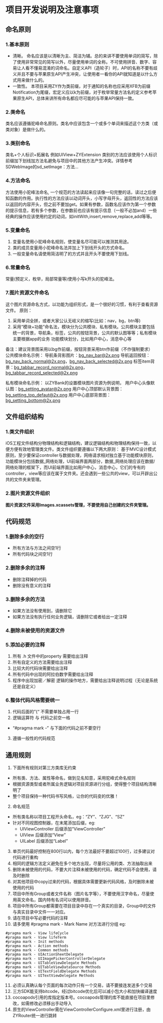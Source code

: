 # 项目开发说明及注意事项
## 命名原则
### 1.基本原则
- 清晰。 命名应该是以清晰为主、简洁为辅。总的来讲不要使用单词的简写，除了使用非常常见的简写以外，尽量使用单词的全称。不可使用拼音、数字、容易让人看不懂易混淆的词命名。自定义API（造轮子）时，API的名称不要有歧义并且不要与苹果原生API产生冲突，让使用者一看你的API就知道是以什么方式用来做什么的。
- 一致性。 本项目采用ZY作为类前缀，对于通知的名称也应采用XFB为前缀Notification为尾缀，宏定义应以k为前缀，对于枚举常量方法名的定义参考苹果原生API，总体来讲所有命名都应尽可能的与苹果API保持一致。
### 2.类命名
类名应该遵循驼峰命名原则。类名中应该包含一个或多个单词来描述这个方类（或类对象）是做什么的。
### 3.类别命名
类名+个人标识+拓展名
例如UIView+ZYExtension
类别的方法应该使用个人标识前缀加下划线加方法名避免与项目中的其他方法产生冲突。详情参考SDWebImage的sd_setImage：方法…
### 4.方法命名
方法使用小驼峰法命名, 一个规范的方法读起来应该像一句完整的话，读过之后便知函数的作用。执行性的方法应该以动词开头，小写字母开头，返回性的方法应该以返回的内容开头，但之前不要加get。如果有参数，函数名应该作为第一个参数的提示信息，若有多个参数，在参数前也应该有提示信息（一般不必加and）一些经典的操作应该使用约定的动词，如initWith,insert,remove,replace,add等等。
### 5.变量命名
1. 变量名使用小驼峰命名规则，使变量名尽可能可以推测其用途。
2. 类的成员变量用小驼峰命名法并加上下划线开头的方式命名。
3. 一般变量命名请使用简洁明了的方式并且开头不要使用下划线。
### 6.常量命名
常量(预定义，枚举，局部常量等)使用小写k开头的驼峰法。
### 7.图片资源文件命名
这个图片资源命名方式，以功能为组织形式，是一个很好的习惯，有利于查看资源文件。
原则：
1. 采用单词全拼，或者大家公认无岐义的缩写(比如：nav，bg，btn等)
2. 采用“模块+功能”命名法，模块分为公共模块、私有模块。公共模块主要包括统一的背景，导航条，标签，公共的按钮背景，公共的默认图等等；私有模块主要根据app的业务
功能模块划分，比如用户中心，消息中心等

备注：建议背景图采用以bg作前缀，按钮背景采用btn作前缀（不作强制要求）
公共模块命名示例：
导航条背影图片：bg_nav_bar@2x.png
导航返回按钮：bg_nav_back_normal@2x.png，bg_nav_back_selected@2x.png
标签item背景：bg_tabbar_record_normal@2x.png，bg_tabbar_record_selected@2x.png

私有模块命名示例：
以ZYBank的设置模块图片资源为例说明，
用户中心头像默认图：bg_setting_avatar@2x.png
用户中心顶部默认背景图：bg_setting_top_defaut@2x.png
用户中心底部背景图：bg_setting_bottom@2x.png
## 文件组织结构
### 1.类文件组织
iOS工程文件结构分物理结构和逻辑结构，建议逻辑结构和物理结构保持一致，以便方便有效地管理类文件。类文件组织要遵循以下两大原则：
基于MVC设计模式原则，至少要保证controller与数据处理，网络请求相对独立基于功能模块原则，功能模块分包括数据_网络处理，UI前端界面两部分，数据_网络处理应该在数据/网络处理的框架下，而UI前端界面比如用户中心，消息中心，它们的专有的controller，view等应该在属于文件夹。还会遇到一些公共的view，可以开辟出公共的文件夹来管理。
### 2.图片资源文件组织
**图片资源文件采用Images.xcassets管理，不要使用自己创建的文件夹管理。**
## 代码规范
### 1.删除多余的空行
- 所有方法与方法之间空1行
- 所有代码块之间空1行

### 2.删除多余的注释
- 删除注释掉的代码
- 删除没有意义的注释

### 3.删除多余的方法
- 如果方法没有使用到，请删除它
- 如果方法没有执行任何业务逻辑，请删除它或者给出一定注释

### 4.删除未被使用的资源文件
### 5.添加必要的注释
1. 所有 .h 文件中的property 需要给出注释
2. 所有自定义的方法需要给出注释
3. 比较大的代码块需要给出注释
4. 所有代码中出现的阿拉伯数字需要给出注释
5. 程序中出现加密／解密 逻辑的操作地方，需要给出注释说明过程（无论是系统还是自定义）

### 6.整体代码风格需要统一
1. 代码后面的”{“ 不需要单独占用一行
2. 逻辑运算符 与 代码之前空一格
* “#pragma mark -” 与下面的代码之前不要空行
3. 遵循一般性的代码规范
## 通用规则
1. 下面所有规则对第三方类库无约束
*   所有类、方法、属性等命名，做到见名知意，采用驼峰式命名规则
*   根据资源类型或者所属业务逻辑对项目资源进行分组，使得整个项目结构清晰明了
*  整个项目保持一种代码书写风格，让你的代码变的优雅！
2. 命名规范
*  所有类名称以项目工程开头命名，eg：“ZY”、“ZJG”、“SZ”
*  针对不同视图控制器，在末尾添加后缀，eg:
    - UIViewController 后缀添加“ViewController”
    - UIView 后缀添加“View”
    - UILabel 后缀添加“Label”
3. 单页代码最好控制在800行以内，每个方法最好不要超过100行，过多建议对代码进行重构
4. 相同的逻辑方法定义避免在多个地方出现，尽量将公用的类、方法抽取出来
5. 删除未被使用的代码，不要大片注释未被使用的代码，确定代码不会使用，请及时删除
6. 对其他项目中copy过来的代码，根据具体需要更新代码风格，及时删除未被使用的代码
7. 项目中所有Group或者文件名称（图片名字等），不要使用汉字命名，尽量使用英文命名，国内特有名词可以使用拼音。
8. 项目中所有Group都需要在项目目录中存在一个真实的目录，Group中的文件与真实目录中文件一一对应。
9. 请在项目中写必要代码的注释
10. 请多使用 #pragma mark - Mark Name 对方法进行分组 eg:
```
#pragma mark - View lifeCycle
#pragma mark - View lifeTerm
#pragma mark - Init methods
#pragma mark - Action methods
#pragma mark - Common methods
#pragma mark - UIActionSheetDelegate
#pragma mark - UIImagePickerControllerDelegate
#pragma mark - UITableViewDelegate Methods
#pragma mark - UITableViewDataSource Methods
#pragma mark - UITextFieldDelegate Methods
#pragma mark - UITextViewDelegate Methods 
```
11. 必须认真确认每个页面的每次动作只有一个交易，请不要接连发送多个交易
12. 三方SDK能支持bitcode，经过bitcode优化后可以减小包大小和加快编译速度
13. cocoapods引用的库指定版本号。cocoapods管理的库不能直接在项目里修改，如需修改必须移出手动导入
14. 原生的ViewController需在ViewControllerConfigure.xml里进行注册，由ZYRouter统一进行跳转


